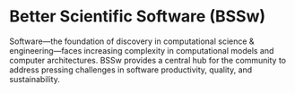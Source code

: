 # Better Scientific Software (BSSw)

Software—the foundation of discovery in computational science & engineering—faces increasing complexity in computational models and computer architectures. BSSw provides a central hub for the community to address pressing challenges in software productivity, quality, and sustainability.

<!---
Slide1 L: ../images/OG_2408_BSSwFellowships.png
Slide1 R: ../Articles/Blog/2024-08-BSSwFellowsOpen2024.md 
Slide2 L: ../Articles/Blog/Articles/Blog/2024-09-better-teams-software-community.md
Slide2 R: ../Articles/Blog/2024-09-inspired-engagement.md
Slide3 L: ../Articles/Blog/2024-09-clarity-and-community-gained.md
Slide3 R: ../CuratedContent/HPCOnlineCourses.md 
Slide4 L: ../CuratedContent/hpcbp-webinars-cc.md
Slide4 R: ../Events/hpcbp-088-inclusive-practices.md
Slide5 L: ../Events/2024-usrse-conf.md
Slide5 R: ../Events/2024-12-virtual-workshop-on-multiproject-cicd.md
Slide6 L: ../Articles/Blog/2024-07-BSSwFellows2023.md
Slide6 R: ../images/Blog_2307_BSSwFellows.png
Slide7 L: ../Articles/Blog/2024-08-BSSw-Science-Improved-Communication.md
Slide7 R: ../CuratedContent/GuideSecuringScientificSoftware.md
--->

<!---
Note: We have had up to 7 L and R panels in the carousel, even if the current carousel may be shorter.

Caution: Blank line after first comment mark (or before last comment mark) causes build failure.
LCM: Saving for use again later
Slide1 L: ../images/OG_2408_BSSwFellowships.png
Slide1 R: ../Articles/Blog/2024-08-BSSwFellowsOpen2024.md 
Slide2 L: ../Articles/Blog/2024-09-inspired-engagement.md
Slide2 R: ../Articles/Blog/2024-09-clarity-and-community-gained.md
Slide3 L: ../Articles/Blog/2024-08-BSSw-Science-Improved-Communication.md
Slide3 R: ../Articles/Blog/2024-08-ACM-REP-23-24.md
Slide4 L: ../CuratedContent/GuideSecuringScientificSoftware.md
Slide4 R: ../CuratedContent/CppCoreGuidelines.md
Slide5 L: ../Events/hpcbp-087-vtkm.md
Slide5 R: ../Events/2024BSSwF_team-learning-workshop.md 
Slide6 L: ../Events/2024-usrse-conf.md
Slide6 R: ../Events/2024-12-virtual-workshop-on-multiproject-cicd.md
Slide7 L: ../Articles/Blog/2024-07-BSSwFellows2023.md
Slide7 R: ../images/Blog_2307_BSSwFellows.png

<!---
[Site Overview](SiteOverview.md)

[Communities Overview](CommunitiesOverview.md)

[Intro to CSE](IntroToCse.md)

[Intro to HPC](IntroToHpc.md)

--->

